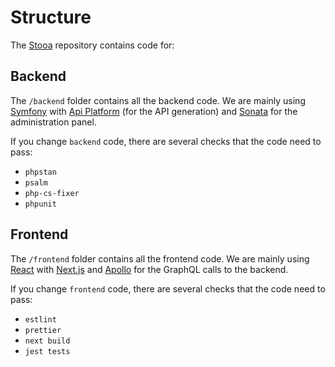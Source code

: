 # Structure

The [Stooa](https://github.com/Stooa/Stooa) repository contains code for:

## Backend

The `/backend` folder contains all the backend code. We are mainly using [Symfony][symfony] with [Api Platform][api-platform] (for the API generation) and [Sonata][sonata] for the administration panel.

If you change `backend` code, there are several checks that the code need to pass:
* `phpstan`
* `psalm`
* `php-cs-fixer`
* `phpunit`

## Frontend

The `/frontend` folder contains all the frontend code. We are mainly using [React][react] with [Next.js][next] and
[Apollo][apollo] for the GraphQL calls to the backend.

If you change `frontend` code, there are several checks that the code need to pass:
* `estlint`
* `prettier`
* `next build`
* `jest tests`

[symfony]: (https://github.com/symfony/symfony)
[api-platform]: (https://github.com/api-platform/api-platform)
[sonata]: (https://github.com/sonata-project/SonataAdminBundle)
[react]: (https://github.com/facebook/react)
[next]: (https://github.com/vercel/next.js)
[apollo]: (https://github.com/apollographql)
